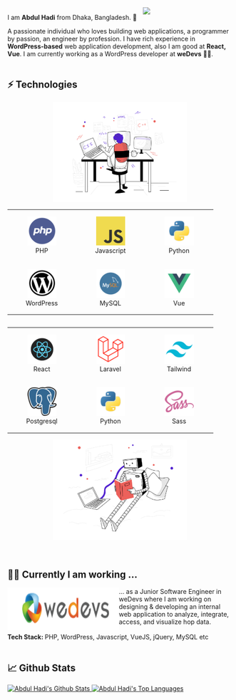 <img align="right" src="https://github.com/rajput2107/rajput2107/blob/master/Assets/Developer.gif" width='200'/>
 
I am **Abdul Hadi** from Dhaka, Bangladesh. 🧔

A passionate individual who loves building web applications, a programmer by passion, an engineer by profession. I have rich experience in **WordPress-based** web application development, also I am good at **React, Vue**.  I am currently working as a WordPress developer at **weDevs** 👨‍💻.
<br>
<br>
## ⚡ Technologies
<div align="center">
    <img src="svg/webdevelopment.svg" height="225px"/>
    <table align="right">
        <tr>
            <td align="center" width="140" height="112.43">
                <img src="icons/php.png" width="65px"/>
                <br /> PHP
            </td>
            <td align="center" width="140" height="112.43">
                <img src="icons/javascript.png" width="65px"/>
                <br /> Javascript
            </td>
            <td align="center" width="140" height="112.43">
                <img src="icons/python.png" width="65px"/>
                <br /> Python
            </td>
        </tr>
        <tr>
            <td align="center" width="140" height="112.43">
                <img src="icons/wordpress.png" width="65px"/>
                <br /> WordPress
            </td>
            <td align="center" width="140" height="112.43">
                <img src="icons/mysql.png" width="65px"/>
                <br /> MySQL
            </td>
            <td align="center" width="140" height="112.43">
                <img src="icons/vue.png" width="65px"/>
                <br /> Vue
            </td>
        </tr>
    </table>
</div>

<br>

<div align="center">
    <table align="left">
        <tr>
            <td align="center" width="140" height="112.43">
                <img src="icons/react.png" width="65px"/>
                <br /> React
            </td>
            <td align="center" width="140" height="112.43">
                <img src="icons/laravel.png" width="65px"/>
                <br /> Laravel
            </td>
            <td align="center" width="140" height="112.43">
                <img src="icons/tailwind.png" width="65px"/>
                <br /> Tailwind
            </td>
        </tr>
        <tr>
            <td align="center" width="140" height="112.43">
                <img src="icons/postgresql.png" width="65px"/>
                <br /> Postgresql
            </td>
            <td align="center" width="140" height="112.43">
                <img src="icons/python.png" width="65px"/>
                <br /> Python
            </td>
            <td align="center" width="140" height="112.43">
                <img src="icons/sass.png" width="65px"/>
                <br /> Sass
            </td>
        </tr>
    </table>
    <img src="svg/artificialintelligence.svg" height="225px"/>
</div>
<br>
<br>

## 👨‍💻 Currently I am working ...

<div>
    <img width="250" height="95" align='left' src="icons/compnay2.png" >
    ... as a Junior Software Engineer in weDevs where I am working on designing & developing an internal web application to analyze, integrate, access, and visualize hop data.
    <br />
    <br />
    <strong>Tech Stack: </strong> PHP, WordPress, Javascript, VueJS, jQuery, MySQL etc
    <br /> 
    <br /> 
</div>

## 📈 Github Stats

<a href="https://github.com/abdulhadicse/Fabdulhadicse">
 <img alt="Abdul Hadi's Github Stats" src="https://github-readme-stats.vercel.app/api/?username=abdulhadicse&show_icons=true&count_private=true&theme=react&hide_border=true&bg_color=1F222E&title_color=F85D7F&icon_color=F8D866" height="192px"/>
</a>
<a href="https://github.com/abdulhadicse/abdulhadicsen">
 <img alt="Abdul Hadi's Top Languages" src="https://github-readme-stats.vercel.app/api/top-langs/?username=abdulhadicse&langs_count=8&layout=compact&theme=react&hide_border=true&bg_color=1F222E&title_color=F85D7F&icon_color=F8D866&hide=Jupyter%20Notebook" height="192px"/>
 </a>
